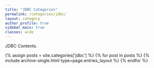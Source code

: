 ```yaml
---
title: "JDBC Categories"
permalink: /categories/jdbc/
layout: category
author_profile: true
sidebar_main: true
classes: wide
---
```


JDBC Contents.

{% assign posts = site.categories['jdbc'] %}
{% for post in posts %} {% include archive-single.html type=page.entries_layout %} {% endfor %}